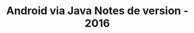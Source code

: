 ﻿---
title: Android via Java Notes de version - 2016
type: docs
weight: 50
url: /fr/java/android-via-java-release-notes-2016/
---
